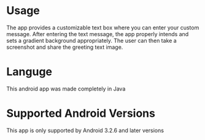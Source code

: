 # Usage
The app provides a customizable text box where you can enter your custom message. After entering the text message, the app properly intends and sets a gradient background appropriately. The user can then take a screenshot and share the greeting text image.  

# Languge 
This android app was made completely in Java

# Supported Android Versions
This app is only supported by Android 3.2.6 and later versions
